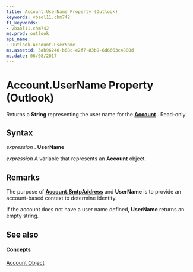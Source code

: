 ```yaml
---
title: Account.UserName Property (Outlook)
keywords: vbaol11.chm742
f1_keywords:
- vbaol11.chm742
ms.prod: outlook
api_name:
- Outlook.Account.UserName
ms.assetid: 3ab96240-b68c-e2f7-83b9-6d6663c4880d
ms.date: 06/08/2017
---
```



# Account.UserName Property (Outlook)

Returns a **String** representing the user name for the **[Account](account-object-outlook.md)** . Read-only.


## Syntax

 _expression_ . **UserName**

 _expression_ A variable that represents an **Account** object.


## Remarks

The purpose of **[Account.SmtpAddress](account-smtpaddress-property-outlook.md)** and **UserName** is to provide an account-based context to determine identity.

If the account does not have a user name defined, **UserName** returns an empty string.


## See also


#### Concepts


[Account Object](account-object-outlook.md)

